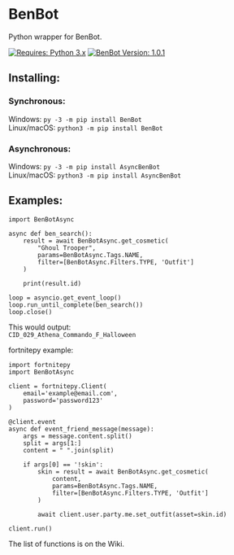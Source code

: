 # BenBot
Python wrapper for BenBot.

[![Requires: Python 3.x](https://img.shields.io/pypi/pyversions/BenBot.svg)](https://pypi.org/project/BenBot/)
[![BenBot Version: 1.0.1](https://img.shields.io/pypi/v/BenBot.svg)](https://pypi.org/project/BenBot/)

## Installing:
### Synchronous:
Windows: ``py -3 -m pip install BenBot``<br>
Linux/macOS: ``python3 -m pip install BenBot``

### Asynchronous:
Windows: ``py -3 -m pip install AsyncBenBot``<br>
Linux/macOS: ``python3 -m pip install AsyncBenBot``

## Examples:
```
import BenBotAsync

async def ben_search():
    result = await BenBotAsync.get_cosmetic(
        "Ghoul Trooper",
        params=BenBotAsync.Tags.NAME,
        filter=[BenBotAsync.Filters.TYPE, 'Outfit']
    )

    print(result.id)

loop = asyncio.get_event_loop()
loop.run_until_complete(ben_search())
loop.close()
```

This would output:<br>
```CID_029_Athena_Commando_F_Halloween```

fortnitepy example:
```
import fortnitepy
import BenBotAsync

client = fortnitepy.Client(
    email='example@email.com',
    password='password123'
)

@client.event
async def event_friend_message(message):
    args = message.content.split()
    split = args[1:]
    content = " ".join(split)

    if args[0] == '!skin':
        skin = result = await BenBotAsync.get_cosmetic(
            content,
            params=BenBotAsync.Tags.NAME,
            filter=[BenBotAsync.Filters.TYPE, 'Outfit']
        )

        await client.user.party.me.set_outfit(asset=skin.id)

client.run()
```

The list of functions is on the Wiki.

